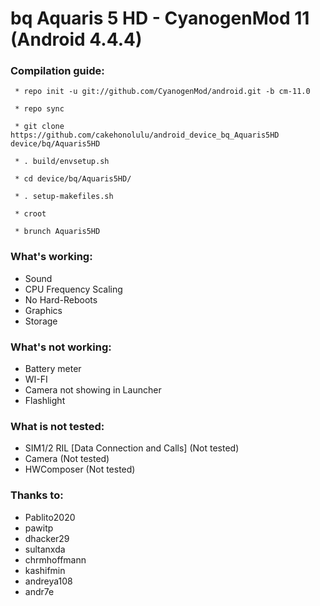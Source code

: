 bq Aquaris 5 HD - CyanogenMod 11 (Android 4.4.4)
==============

### Compilation guide:

     * repo init -u git://github.com/CyanogenMod/android.git -b cm-11.0

     * repo sync 

     * git clone https://github.com/cakehonolulu/android_device_bq_Aquaris5HD device/bq/Aquaris5HD

     * . build/envsetup.sh

     * cd device/bq/Aquaris5HD/

     * . setup-makefiles.sh

     * croot

     * brunch Aquaris5HD

### What's working:

 * Sound
 * CPU Frequency Scaling
 * No Hard-Reboots
 * Graphics
 * Storage

### What's not working:

 * Battery meter
 * WI-FI
 * Camera not showing in Launcher
 * Flashlight
 
### What is not tested:

 * SIM1/2 RIL [Data Connection and Calls] (Not tested)
 * Camera (Not tested)
 * HWComposer (Not tested)

### Thanks to:

 * Pablito2020
 * pawitp
 * dhacker29
 * sultanxda
 * chrmhoffmann
 * kashifmin
 * andreya108
 * andr7e

